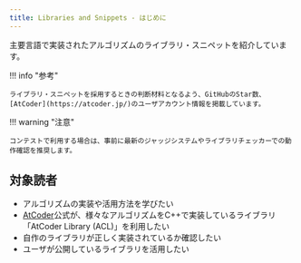 ```yaml
---
title: Libraries and Snippets - はじめに
---
```


主要言語で実装されたアルゴリズムのライブラリ・スニペットを紹介しています。

!!! info "参考"

    ライブラリ・スニペットを採用するときの判断材料となるよう、GitHubのStar数、[AtCoder](https://atcoder.jp/)のユーザアカウント情報を掲載しています。

!!! warning "注意"

    コンテストで利用する場合は、事前に最新のジャッジシステムやライブラリチェッカーでの動作確認を推奨します。

## 対象読者

- アルゴリズムの実装や活用方法を学びたい
- [AtCoder](https://atcoder.jp/)公式が、様々なアルゴリズムをC++で実装しているライブラリ「AtCoder Library (ACL)」を利用したい
- 自作のライブラリが正しく実装されているか確認したい
- ユーザが公開しているライブラリを活用したい
